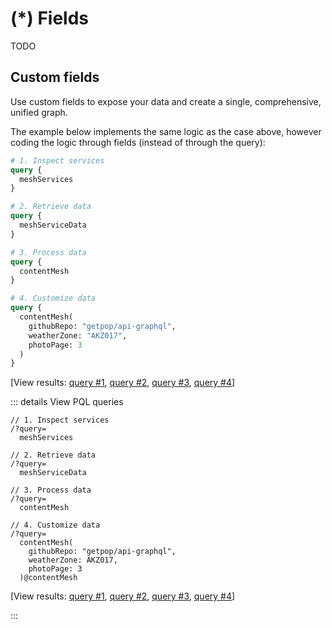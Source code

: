 # (*) Fields

TODO

## Custom fields

Use custom fields to expose your data and create a single, comprehensive, unified graph.

The example below implements the same logic as the case above, however coding the logic through fields (instead of through the query):

```graphql
# 1. Inspect services
query {
  meshServices
}

# 2. Retrieve data
query {
  meshServiceData
}

# 3. Process data
query {
  contentMesh
}

# 4. Customize data
query {
  contentMesh(
    githubRepo: "getpop/api-graphql",
    weatherZone: "AKZ017",
    photoPage: 3
  )
}
```

[View results: <a href="https://newapi.getpop.org/graphiql/?query=query%20%7B%0A%20%20meshServices%0A%7D">query #1</a>, <a href="https://newapi.getpop.org/graphiql/?query=query%20%7B%0A%20%20meshServiceData%0A%7D">query #2</a>, <a href="https://newapi.getpop.org/graphiql/?query=query%20%7B%0A%20%20contentMesh%0A%7D">query #3</a>, <a href="https://newapi.getpop.org/graphiql/?query=query%20%7B%0A%20%20contentMesh(%0A%20%20%20%20githubRepo%3A%20%22getpop%2Fapi-graphql%22%2C%0A%20%20%20%20weatherZone%3A%20%22AKZ017%22%2C%0A%20%20%20%20photoPage%3A%203%0A%20%20)%0A%7D">query #4</a>]

::: details View PQL queries

```less
// 1. Inspect services
/?query=
  meshServices

// 2. Retrieve data
/?query=
  meshServiceData

// 3. Process data
/?query=
  contentMesh

// 4. Customize data
/?query=
  contentMesh(
    githubRepo: "getpop/api-graphql",
    weatherZone: AKZ017,
    photoPage: 3
  )@contentMesh
```

[View results: <a href="https://newapi.getpop.org/api/graphql/?query=meshServices">query #1</a>, <a href="https://newapi.getpop.org/api/graphql/?query=meshServiceData">query #2</a>, <a href="https://newapi.getpop.org/api/graphql/?query=contentMesh">query #3</a>, <a href="https://newapi.getpop.org/api/graphql/?query=contentMesh(githubRepo:%22getpop/api-graphql%22,weatherZone:AKZ017,photoPage:3)@contentMesh">query #4</a>]

:::
